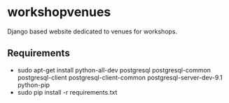workshopvenues
==============

Django based website dedicated to venues for workshops.

Requirements
------------

* sudo apt-get install python-all-dev postgresql postgresql-common postgresql-client postgresql-client-common postgresql-server-dev-9.1 python-pip
* sudo pip install -r requirements.txt

